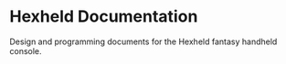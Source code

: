 # Hexheld Documentation

Design and programming documents for the Hexheld fantasy handheld console.
